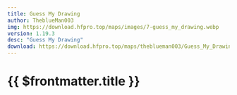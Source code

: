 ```yaml
---
title: Guess My Drawing
author: TheblueMan003
img: https://download.hfpro.top/maps/images/7-guess_my_drawing.webp
version: 1.19.3
desc: "Guess My Drawing"
download: https://download.hfpro.top/maps/theblueman003/Guess_My_Drawing.zip
---
```


# {{ $frontmatter.title }}
